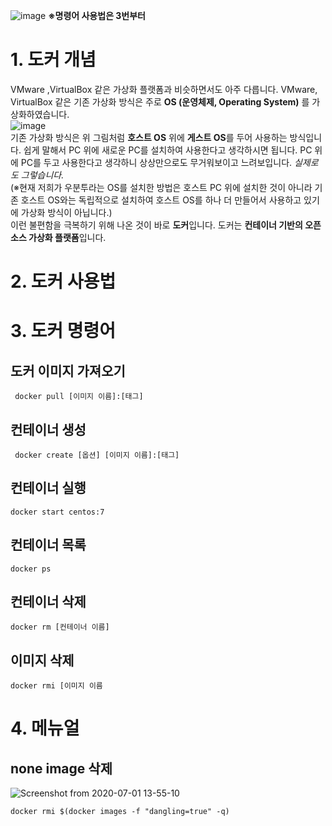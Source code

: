 ![image](https://user-images.githubusercontent.com/51132077/86273937-ec19d700-bc0b-11ea-9a33-e00a0525e0de.png)
**※명령어 사용법은 3번부터**   

# **1. 도커 개념**   

VMware ,VirtualBox 같은 가상화 플랫폼과 비슷하면서도 아주 다릅니다. VMware, VirtualBox 같은 기존 가상화 방식은 주로 **OS (운영체제, Operating System)** 를 가상화하였습니다.   
![image](https://user-images.githubusercontent.com/51132077/86275290-005ed380-bc0e-11ea-8632-e4e0e0d62761.png)   
기존 가상화 방식은 위 그림처럼 **호스트 OS** 위에 **게스트 OS**를 두어 사용하는 방식입니다. 쉽게 말해서 PC 위에 새로운 PC를 설치하여 사용한다고 생각하시면 됩니다. PC 위에 PC를 두고 사용한다고 생각하니 상상만으로도 무거워보이고 느려보입니다. *실제로도 그렇습니다.*   
(※현재 저희가 우분투라는 OS를 설치한 방법은 호스트 PC 위에 설치한 것이 아니라 기존 호스트 OS와는 독립적으로 설치하여 호스트 OS를 하나 더 만들어서 사용하고 있기에 가상화 방식이 아닙니다.)   
이런 불편함을 극복하기 위해 나온 것이 바로 **도커**입니다. 도커는 **컨테이너 기반의 오픈소스 가상화 플랫폼**입니다. 
# **2. 도커 사용법**   
# **3. 도커 명령어**   
## **도커 이미지 가져오기**   
```
 docker pull [이미지 이름]:[태그]
 ```
## **컨테이너 생성**   
```
 docker create [옵션] [이미지 이름]:[태그]
 ```
 ## **컨테이너 실행**   
```
docker start centos:7
 ```
 ## **컨테이너 목록**   
 ```
 docker ps
 ```
 ## **컨테이너 삭제**   
 ```
 docker rm [컨테이너 이름]
 ```
 ## **이미지 삭제**
 ```
 docker rmi [이미지 이름
 ```
 
# **4. 메뉴얼**   
## **none image 삭제**   
![Screenshot from 2020-07-01 13-55-10](https://user-images.githubusercontent.com/51132077/86204513-9fe67c80-bba2-11ea-8d96-610b3a573f7f.png)   
```
docker rmi $(docker images -f "dangling=true" -q)
```


